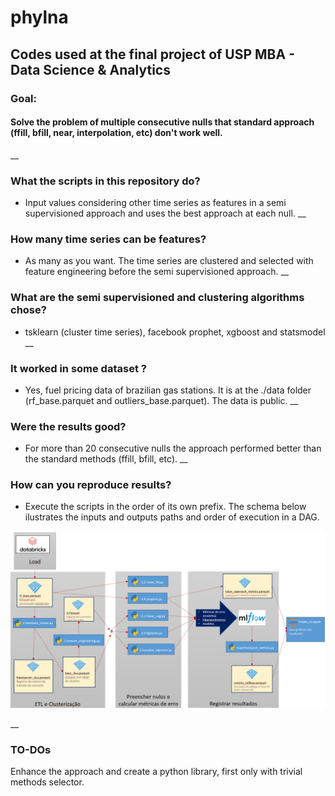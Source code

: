 # phylna

 
## Codes used at the final project of USP MBA - Data Science & Analytics 

### Goal: 
#### Solve the problem of multiple consecutive nulls that standard approach (ffill, bfill, near, interpolation, etc) don't work well.
__
### What the scripts in this repository do?
- Input values considering other time series as features in a  semi supervisioned approach and uses the best approach at each null.
__
### How many time series can be features?
- As many as you want. The time series are clustered and selected with feature engineering before the semi supervisioned approach.
__
### What are the semi supervisioned and clustering algorithms chose?
- tsklearn (cluster time series), facebook prophet, xgboost and statsmodel
__
### It worked in some dataset ?
- Yes, fuel pricing data of brazilian gas stations. It is at the ./data folder (rf_base.parquet and outliers_base.parquet). The data is public. 
__
### Were the results good?
- For more than 20 consecutive nulls the approach performed better than the standard methods (ffill, bfill, etc).
__
### How can you reproduce results? 
- Execute the scripts in the order of its own prefix. The schema below ilustrates the inputs and outputs paths and order of execution in a DAG.

![Screenshot](workflow.png)


__
### TO-DOs
 Enhance the approach and create a python library, first only with trivial methods selector.
